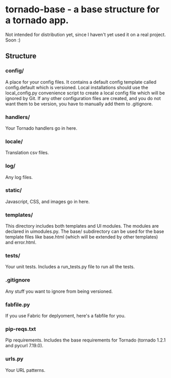 tornado-base - a base structure for a tornado app.
===================================================

Not intended for distribution yet, since I haven't yet used it on a real project. Soon :)

## Structure

### config/

A place for your config files. It contains a default config template called
config.default which is versioned. Local installations should use the local_config.py
convenience script to create a local config file which will be ignored by Git. If
any other configuration files are created, and you do not want them to be version, you
have to manually add them to .gitignore.

### handlers/

Your Tornado handlers go in here.

### locale/

Translation csv files.

### log/

Any log files.

### static/

Javascript, CSS, and images go in here.

### templates/

This directory includes both templates and UI modules. The modules are declared in uimodules.py. The base/ subdirectory
can be used for the base template files like base.html (which will be extended by other templates) and error.html.

### tests/

Your unit tests. Includes a run_tests.py file to run all the tests.

### .gitignore

Any stuff you want to ignore from being versioned.

### fabfile.py

If you use Fabric for deplyoment, here's a fabfile for you.

### pip-reqs.txt

Pip requirements. Includes the base requirements for Tornado (tornado 1.2.1 and pycurl 7.19.0).

### urls.py

Your URL patterns.
